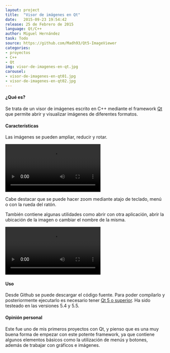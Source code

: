 ```yaml
---
layout: project
title:  "Visor de imágenes en Qt"
date:   2015-09-23 19:54:42
release: 25 de Febrero de 2015
language: Qt/C++
author: Miguel Hernández
task: Todo
source: https://github.com/Madh93/Qt5-ImageViewer
categories:
- proyectos
- C++
- Qt
img: visor-de-imagenes-en-qt.jpg
carousel:
- visor-de-imagenes-en-qt01.jpg
- visor-de-imagenes-en-qt02.jpg
---
```


#### ¿Qué es?

Se trata de un visor de imágenes escrito en C++ mediante el framework [Qt](http://www.qt.io/) que permite abrir y visualizar imágenes de diferentes formatos.

#### Características

Las imágenes se pueden ampliar, reducir y rotar.

<video autoplay="" controls="" loop="" class="video-js vjs-default-skin col-lg-12" data-setup="{}">
  <source src="http://fat.gfycat.com/CharmingSaneBarb.webm" type="video/webm">
</video>

Cabe destacar que se puede hacer zoom mediante atajo de teclado, menú o con la rueda del ratón.

También contiene algunas utilidades como abrir con otra aplicación, abrir la ubicación de la imagen o cambiar el nombre de la misma.

<video autoplay="" controls="" loop="" class="video-js vjs-default-skin col-lg-12" data-setup="{}">
  <source src="http://zippy.gfycat.com/PoisedEsteemedHeron.webm" type="video/webm">
</video>
<br>

#### Uso

Desde Github se puede descargar el código fuente. Para poder compilarlo y posteriormente ejecutarlo es necesario tener [Qt 5 o superior](http://www.qt.io/download/). Ha sido testeado en las versiones 5.4 y 5.5.

#### Opinión personal

Este fue uno de mis primeros proyectos con Qt, y pienso que es una muy buena forma de empezar con este potente framework, ya que contiene algunos elementos básicos como la utilización de menús y botones, además de trabajar con gráficos e imágenes.